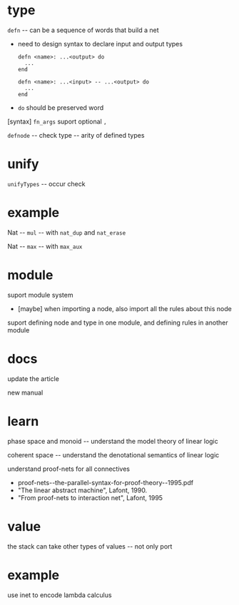 # type

`defn` -- can be a sequence of words that build a net

- need to design syntax to declare input and output types

  ```inet
  defn <name>: ...<output> do
    ...
  end

  defn <name>: ...<input> -- ...<output> do
    ...
  end
  ```

- `do` should be preserved word

[syntax] `fn_args` suport optional `,`

`defnode` -- check type -- arity of defined types

# unify

`unifyTypes` -- occur check

# example

Nat -- `mul` -- with `nat_dup` and `nat_erase`

Nat -- `max` -- with `max_aux`

# module

suport module system

- [maybe] when importing a node, also import all the rules about this node

suport defining node and type in one module, and defining rules in another module

# docs

update the article

new manual

# learn

phase space and monoid -- understand the model theory of linear logic

coherent space -- understand the denotational semantics of linear logic

understand proof-nets for all connectives

- proof-nets--the-parallel-syntax-for-proof-theory--1995.pdf
- "The linear abstract machine", Lafont, 1990.
- "From proof-nets to interaction net", Lafont, 1995

# value

the stack can take other types of values -- not only port

# example

use inet to encode lambda calculus
